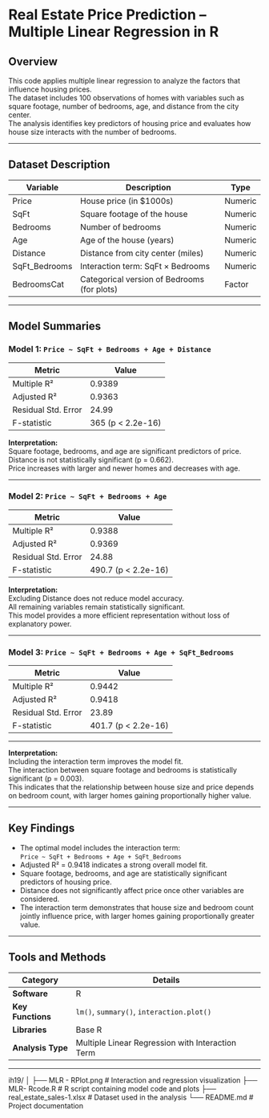 # Real Estate Price Prediction – Multiple Linear Regression in R

## Overview
This code applies multiple linear regression to analyze the factors that influence housing prices.  
The dataset includes 100 observations of homes with variables such as square footage, number of bedrooms, age, and distance from the city center.  
The analysis identifies key predictors of housing price and evaluates how house size interacts with the number of bedrooms.

---

## Dataset Description
| Variable | Description | Type |
|-----------|--------------|------|
| Price | House price (in $1000s) | Numeric |
| SqFt | Square footage of the house | Numeric |
| Bedrooms | Number of bedrooms | Numeric |
| Age | Age of the house (years) | Numeric |
| Distance | Distance from city center (miles) | Numeric |
| SqFt_Bedrooms | Interaction term: SqFt × Bedrooms | Numeric |
| BedroomsCat | Categorical version of Bedrooms (for plots) | Factor |

---

## Model Summaries

### Model 1: `Price ~ SqFt + Bedrooms + Age + Distance`
| Metric | Value |
|---------|--------|
| Multiple R² | 0.9389 |
| Adjusted R² | 0.9363 |
| Residual Std. Error | 24.99 |
| F-statistic | 365 (p < 2.2e-16) |

**Interpretation:**  
Square footage, bedrooms, and age are significant predictors of price.  
Distance is not statistically significant (p = 0.662).  
Price increases with larger and newer homes and decreases with age.

---

### Model 2: `Price ~ SqFt + Bedrooms + Age`
| Metric | Value |
|---------|--------|
| Multiple R² | 0.9388 |
| Adjusted R² | 0.9369 |
| Residual Std. Error | 24.88 |
| F-statistic | 490.7 (p < 2.2e-16) |

**Interpretation:**  
Excluding Distance does not reduce model accuracy.  
All remaining variables remain statistically significant.  
This model provides a more efficient representation without loss of explanatory power.

---

### Model 3: `Price ~ SqFt + Bedrooms + Age + SqFt_Bedrooms`
| Metric | Value |
|---------|--------|
| Multiple R² | 0.9442 |
| Adjusted R² | 0.9418 |
| Residual Std. Error | 23.89 |
| F-statistic | 401.7 (p < 2.2e-16) |

---

**Interpretation:**  
Including the interaction term improves the model fit.  
The interaction between square footage and bedrooms is statistically significant (p = 0.003).  
This indicates that the relationship between house size and price depends on bedroom count, with larger homes gaining proportionally higher value.

---

## Key Findings
- The optimal model includes the interaction term:  
  `Price ~ SqFt + Bedrooms + Age + SqFt_Bedrooms`
- Adjusted R² = 0.9418 indicates a strong overall model fit.
- Square footage, bedrooms, and age are statistically significant predictors of housing price.
- Distance does not significantly affect price once other variables are considered.
- The interaction term demonstrates that house size and bedroom count jointly influence price, with larger homes gaining proportionally greater value.

---

## Tools and Methods
| Category | Details |
|-----------|----------|
| **Software** | R |
| **Key Functions** | `lm()`, `summary()`, `interaction.plot()` |
| **Libraries** | Base R |
| **Analysis Type** | Multiple Linear Regression with Interaction Term |

---

ih19/
│
├── MLR - RPlot.png              # Interaction and regression visualization
├── MLR- Rcode.R                 # R script containing model code and plots
├── real_estate_sales-1.xlsx     # Dataset used in the analysis
└── README.md                    # Project documentation

